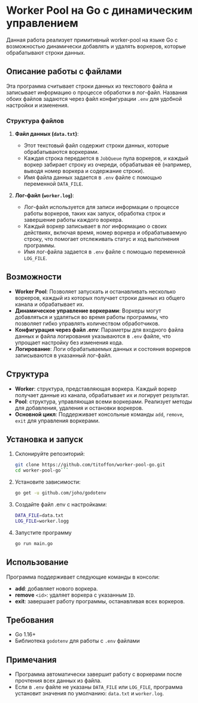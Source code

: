 # Worker Pool на Go с динамическим управлением

Данная работа реализует примитивный worker-pool на языке Go с возможностью динамически добавлять и удалять воркеров, которые обрабатывают строки данных.

## Описание работы с файлами

Эта программа считывает строки данных из текстового файла и записывает информацию о процессе обработки в лог-файл. Названия обоих файлов задаются через файл конфигурации `.env` для удобной настройки и изменения.

### Структура файлов

1. **Файл данных (`data.txt`)**: 
   - Этот текстовый файл содержит строки данных, которые обрабатываются воркерами.
   - Каждая строка передается в `JobQueue` пула воркеров, и каждый воркер забирает строку из очереди, обрабатывая её (например, выводя номер воркера и содержание строки).
   - Имя файла данных задается в `.env` файле с помощью переменной `DATA_FILE`.

2. **Лог-файл (`worker.log`)**:
   - Лог-файл используется для записи информации о процессе работы воркеров, таких как запуск, обработка строк и завершение работы каждого воркера.
   - Каждый воркер записывает в лог информацию о своих действиях, включая время, номер воркера и обрабатываемую строку, что помогает отслеживать статус и ход выполнения программы.
   - Имя лог-файла задается в `.env` файле с помощью переменной `LOG_FILE`.

## Возможности

- **Worker Pool**: Позволяет запускать и останавливать несколько воркеров, каждый из которых получает строки данных из общего канала и обрабатывает их.
- **Динамическое управление воркерами**: Воркеры могут добавляться и удаляться во время работы программы, что позволяет гибко управлять количеством обработчиков.
- **Конфигурация через файл .env**: Параметры для входного файла данных и файла логирования указываются в `.env` файле, что упрощает настройку без изменения кода.
- **Логирование**: Логи обрабатываемых данных и состояния воркеров записываются в указанный лог-файл.

## Структура

- **Worker**: структура, представляющая воркера. Каждый воркер получает данные из канала, обрабатывает их и логирует результат.
- **Pool**: структура, управляющая всеми воркерами. Реализует методы для добавления, удаления и остановки воркеров.
- **Основной цикл**: Поддерживает консольные команды `add`, `remove`, `exit` для управления воркерами.

## Установка и запуск

1. Склонируйте репозиторий:
   ```bash
   git clone https://github.com/titoffon/worker-pool-go.git
   cd worker-pool-go```
   
2. Установите зависимости:

   ```bash
   go get -u github.com/joho/godotenv
3. Создайте файл .env с настройками:
   ```bash
   DATA_FILE=data.txt
   LOG_FILE=worker.logg

4. Запустите программу
   ```bash
   go run main.go

## Использование

Программа поддерживает следующие команды в консоли:

- **add**: добавляет нового воркера.
- **remove** `<id>`: удаляет воркера с указанным `ID`.
- **exit**: завершает работу программы, останавливая всех воркеров.

## Требования

- Go 1.16+
- Библиотека `godotenv` для работы с `.env` файлами

## Примечания

- Программа автоматически завершит работу с воркерами после прочтения всех данных из файла.
- Если в `.env` файле не указаны `DATA_FILE` или `LOG_FILE`, программа установит значения по умолчанию: `data.txt` и `worker.log`.



   
